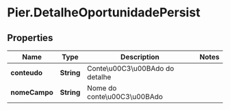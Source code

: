 # Pier.DetalheOportunidadePersist

## Properties
Name | Type | Description | Notes
------------ | ------------- | ------------- | -------------
**conteudo** | **String** | Conte\u00C3\u00BAdo do detalhe | 
**nomeCampo** | **String** | Nome do conte\u00C3\u00BAdo | 


